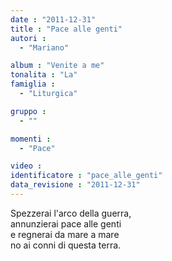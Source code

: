 ```yaml
---
date : "2011-12-31"
title : "Pace alle genti"
autori : 
  - "Mariano"

album : "Venite a me"
tonalita : "La"
famiglia : 
  - "Liturgica"

gruppo : 
  - ""

momenti : 
  - "Pace"

video : 
identificatore : "pace_alle_genti"
data_revisione : "2011-12-31"
---
```

  
  
Spezzerai l'arco della guerra,   
annunzierai pace alle genti  
e regnerai da mare a mare  
no ai conni di questa terra.  
  
  
  

